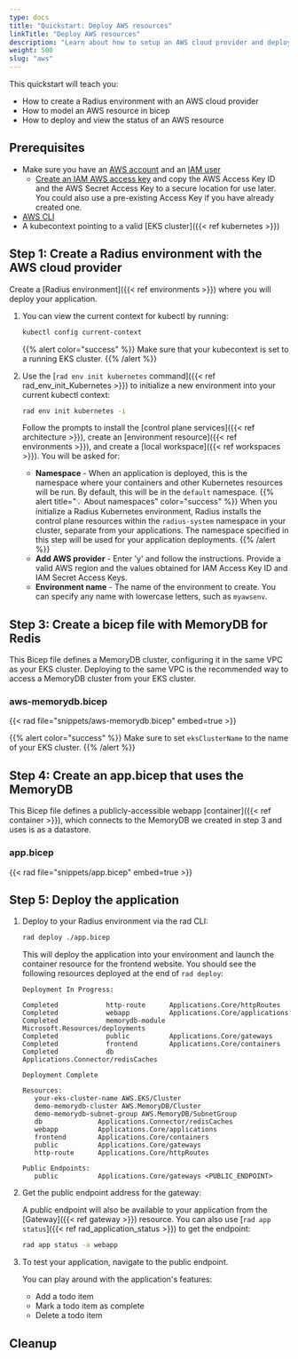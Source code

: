 ```yaml
---
type: docs
title: "Quickstart: Deploy AWS resources"
linkTitle: "Deploy AWS resources"
description: "Learn about how to setup an AWS cloud provider and deploy an AWS MemoryDB for Redis with Radius"
weight: 500
slug: "aws"
---
```


This quickstart will teach you:
* How to create a Radius environment with an AWS cloud provider 
* How to model an AWS resource in bicep
* How to deploy and view the status of an AWS resource

## Prerequisites

- Make sure you have an [AWS account](https://aws.amazon.com/premiumsupport/knowledge-center/create-and-activate-aws-account/0) and an [IAM user](https://docs.aws.amazon.com/IAM/latest/UserGuide/getting-started_create-admin-group.html')
    - [Create an IAM AWS access key](https://docs.aws.amazon.com/IAM/latest/UserGuide/id_credentials_access-keys.html) and copy the AWS Access Key ID and the AWS Secret Access Key to a secure location for use later. You could also use a pre-existing Access Key if you have already created one.
- [AWS CLI](https://docs.aws.amazon.com/cli/latest/userguide/getting-started-install.html)
- A kubecontext pointing to a valid [EKS cluster]({{< ref kubernetes >}})

## Step 1: Create a Radius environment with the AWS cloud provider

Create a [Radius environment]({{< ref environments >}}) where you will deploy your application.

1. You can view the current context for kubectl by running:

   ```bash
   kubectl config current-context
   ```
   {{% alert color="success" %}} Make sure that your kubecontext is set to a running EKS cluster.
   {{% /alert %}}

1. Use the [`rad env init kubernetes` command]({{< ref rad_env_init_Kubernetes >}}) to initialize a new environment into your current kubectl context:

   ```bash
   rad env init kubernetes -i
   ```

   Follow the prompts to install the [control plane services]({{< ref architecture >}}), create an [environment resource]({{< ref environments >}}), and create a [local workspace]({{< ref workspaces >}}). You will be asked for:

   - **Namespace** - When an application is deployed, this is the namespace where your containers and other Kubernetes resources will be run. By default, this will be in the `default` namespace.
   {{% alert title="💡 About namespaces" color="success" %}} When you initialize a Radius Kubernetes environment, Radius installs the control plane resources within    the `radius-system` namespace in your cluster, separate from your applications. The namespace specified in this step will be used for your application deployments.
   {{% /alert %}}
   -  **Add AWS provider** - Enter 'y' and follow the instructions. Provide a valid AWS region and the values obtained for IAM Access Key ID and IAM Secret Access Keys.
   - **Environment name** - The name of the environment to create. You can specify any name with lowercase letters, such as `myawsenv`.

## Step 3: Create a bicep file with MemoryDB for Redis

This Bicep file defines a MemoryDB cluster, configuring it in the same VPC as your EKS cluster. Deploying to the same VPC is the recommended way to access a MemoryDB cluster from your EKS cluster.

### aws-memorydb.bicep

{{< rad file="snippets/aws-memorydb.bicep" embed=true >}}

{{% alert color="success" %}} Make sure to set `eksClusterName` to the name of your EKS cluster.
{{% /alert %}}

## Step 4: Create an app.bicep that uses the MemoryDB

This Bicep file defines a publicly-accessible webapp [container]({{< ref container >}}), which connects to the MemoryDB we created in step 3 and uses is as a datastore.

### app.bicep

{{< rad file="snippets/app.bicep" embed=true >}}


## Step 5: Deploy the application

1. Deploy to your Radius environment via the rad CLI:

   ```sh
   rad deploy ./app.bicep
   ```

   This will deploy the application into your environment and launch the container resource for the frontend website. You should see the following resources deployed at the end of `rad deploy`:

   ```
   Deployment In Progress:

   Completed            http-route      Applications.Core/httpRoutes
   Completed            webapp          Applications.Core/applications
   Completed            memorydb-module Microsoft.Resources/deployments
   Completed            public          Applications.Core/gateways
   Completed            frontend        Applications.Core/containers
   Completed            db              Applications.Connector/redisCaches

   Deployment Complete 

   Resources:
      your-eks-cluster-name AWS.EKS/Cluster     
      demo-memorydb-cluster AWS.MemoryDB/Cluster
      demo-memorydb-subnet-group AWS.MemoryDB/SubnetGroup
      db              Applications.Connector/redisCaches
      webapp          Applications.Core/applications
      frontend        Applications.Core/containers
      public          Applications.Core/gateways
      http-route      Applications.Core/httpRoutes

   Public Endpoints:
      public          Applications.Core/gateways <PUBLIC_ENDPOINT>
   ```

1. Get the public endpoint address for the gateway:

   A public endpoint will also be available to your application from the [Gateway]({{< ref gateway >}}) resource. You can also use [`rad app status`]({{< ref rad_application_status >}}) to get the endpoint:
   ```bash
   rad app status -a webapp
   ```

1. To test your application, navigate to the public endpoint.

   You can play around with the application's features:

   - Add a todo item
   - Mark a todo item as complete
   - Delete a todo item
   
## Cleanup

